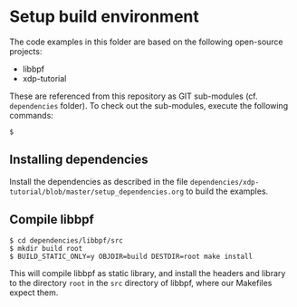 # Setup build environment

The code examples in this folder are based on the following open-source projects:

* libbpf
* xdp-tutorial

These are referenced from this repository as GIT sub-modules (cf. `dependencies` folder). To check out the sub-modules, execute the following commands:

```
$ 
```

## Installing dependencies

Install the dependencies as described in the file `dependencies/xdp-tutorial/blob/master/setup_dependencies.org` to build the examples.

## Compile libbpf

```
$ cd dependencies/libbpf/src
$ mkdir build root
$ BUILD_STATIC_ONLY=y OBJDIR=build DESTDIR=root make install
```

This will compile libbpf as static library, and install the headers and library to the directory `root` in the `src` directory of libbpf, where our Makefiles expect them.
